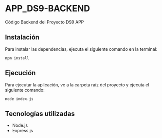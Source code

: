 # APP_DS9-BACKEND
Código Backend del Proyecto DS9 APP

## Instalación
Para instalar las dependencias, ejecuta el siguiente comando en la terminal:
```
npm install
```

## Ejecución
Para ejecutar la aplicación, ve a la carpeta raíz del proyecto y ejecuta el siguiente comando:
```
node index.js
```

## Tecnologías utilizadas
- Node.js
- Express.js